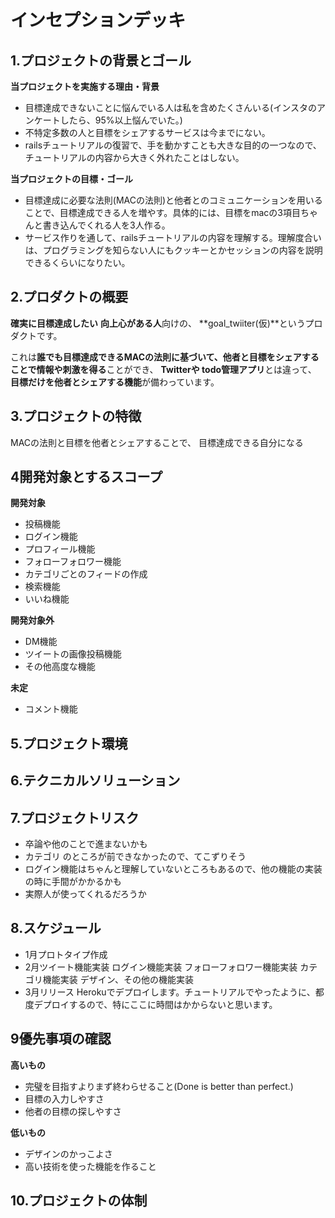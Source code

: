 # インセプションデッキ

## 1.プロジェクトの背景とゴール

**当プロジェクトを実施する理由・背景**
- 目標達成できないことに悩んでいる人は私を含めたくさんいる(インスタのアンケートしたら、95%以上悩んでいた。)
- 不特定多数の人と目標をシェアするサービスは今までにない。
- railsチュートリアルの復習で、手を動かすことも大きな目的の一つなので、チュートリアルの内容から大きく外れたことはしない。

**当プロジェクトの目標・ゴール**

- 目標達成に必要な法則(MACの法則)と他者とのコミュニケーションを用いることで、目標達成できる人を増やす。具体的には、目標をmacの3項目ちゃんと書き込んでくれる人を3人作る。
- サービス作りを通して、railsチュートリアルの内容を理解する。理解度合いは、プログラミングを知らない人にもクッキーとかセッションの内容を説明できるくらいになりたい。

## 2.プロダクトの概要
**確実に目標達成したい**
**向上心がある人**向けの、
**goal_twiiter(仮)**というプロダクトです。

これは**誰でも目標達成できるMACの法則に基づいて、他者と目標をシェアすることで情報や刺激を得る**ことができ、
**Twitterや todo管理アプリ**とは違って、
**目標だけを他者とシェアする機能**が備わっています。

 ## 3.プロジェクトの特徴
MACの法則と目標を他者とシェアすることで、
目標達成できる自分になる

## 4開発対象とするスコープ
**開発対象**
- 投稿機能
- ログイン機能
- プロフィール機能
- フォローフォロワー機能
- カテゴリごとのフィードの作成
- 検索機能
- いいね機能

**開発対象外**
- DM機能
- ツイートの画像投稿機能
- その他高度な機能

**未定**
- コメント機能

## 5.プロジェクト環境

## 6.テクニカルソリューション

## 7.プロジェクトリスク
- 卒論や他のことで進まないかも
- カテゴリ のところが前できなかったので、てこずりそう
- ログイン機能はちゃんと理解していないところもあるので、他の機能の実装の時に手間がかかるかも
- 実際人が使ってくれるだろうか

## 8.スケジュール
- 1月プロトタイプ作成
- 2月ツイート機能実装
  ログイン機能実装
  フォローフォロワー機能実装
  カテゴリ機能実装
  デザイン、その他の機能実装
- 3月リリース Herokuでデプロイします。チュートリアルでやったように、都度デプロイするので、特にここに時間はかからないと思います。

## 9優先事項の確認
**高いもの**
- 完璧を目指すよりまず終わらせること(Done is better than perfect.)
- 目標の入力しやすさ
- 他者の目標の探しやすさ

**低いもの**
- デザインのかっこよさ
- 高い技術を使った機能を作ること

## 10.プロジェクトの体制
